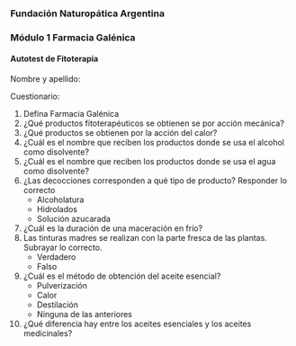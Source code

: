 ### Fundación Naturopática Argentina
### Módulo 1 Farmacia Galénica

#### Autotest de Fitoterapia

Nombre y apellido:


Cuestionario:
1. Defina Farmacia Galénica
2. ¿Qué productos fitoterapéuticos se obtienen  se por acción mecánica?
3. ¿Qué productos se obtienen por la acción del calor?
4. ¿Cuál es el nombre que reciben los productos donde se usa el alcohol como disolvente?
5. ¿Cuál es el nombre que reciben los productos donde se usa el agua como disolvente?
6. ¿Las decocciones corresponden a qué tipo de producto? Responder lo correcto
    - Alcoholatura  
    - Hidrolados
    - Solución azucarada 
7. ¿Cuál es la duración de una maceración en frío?
8. Las tinturas madres se realizan con la parte fresca de las plantas. Subrayar  lo correcto.
    - Verdadero
    - Falso
9. ¿Cuál es el método de obtención del aceite esencial?
    - Pulverización
    - Calor
    - Destilación
    - Ninguna de las anteriores
10. ¿Qué diferencia hay entre los aceites esenciales y los aceites medicinales?
    



